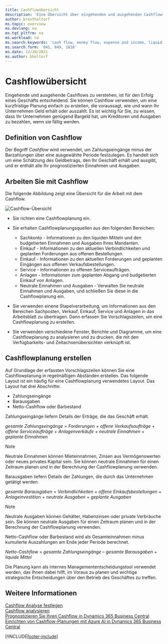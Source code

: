 ```yaml
---
title: Cashflowübersicht
description: 'Eine Übersicht über eingehenden und ausgehenden Cashflows, um den Erhalt und die Auszahlung von Geld vorherzusagen.'
author: brentholtorf
ms.topic: overview
ms.devlang: na
ms.tgt_pltfrm: na
ms.workload: na
ms.search.keywords: 'cash flow, money flow, expense and income, liquidity, cash receipts minus cash payments'
ms.search.form: '841, 849, 1818'
ms.date: 12/20/2021
ms.author: bholtorf
---
```


# Cashflowübersicht

Eingehende und ausgehende Cashflows zu verstehen, ist für den Erfolg eines Geschäfts entscheidend. Sie können Cashflow verwenden, um eine kurzfristige Planung einfach zu erstellen, die voraussagt, wie und wann Ihr Unternehmen Geld erhält oder auszahlt. Es ist wichtig für Sie, zu wissen, dass Ihr Unternehmen genügend Bargeld hat, um Kreditoren und Ausgaben zu bezahlen, wenn sie fällig werden.

## Definition von Cashflow

Der Begriff *Cashflow* wird verwendet, um Zahlungseingänge minus der Barzahlungen über eine ausgewählte Periode festzulegen. Es handelt sich um eine Schätzung des Geldbetrags, den Ihr Geschäft erhält und ausgibt, und er enthält alle Ihr prognostizierten Einnahmen und Ausgaben.

## Arbeiten Sie mit Cashflow

Die folgende Abbildung zeigt eine Übersicht für die Arbeit mit dem Cashflow.

![Cashflow-Übersicht](media/finance_cash_flow_overview.png "Cashflowübersicht")

- Sie richten eine Cashflowplanung ein.  

- Sie erhalten Cashflowplanungsquellen aus den folgenden Bereichen:  

  - Sachkonto - Informationen zu den liquiden Mitteln und den budgetierten Einnahmen und Ausgaben Ihres Mandanten.  
  - Einkauf - Informationen zu den aktuellen Verbindlichkeiten und geplanten Forderungen aus offenen Bestellungen.  
  - Einkauf - Informationen zu den aktuellen Forderungen und geplanten Eingängen aus offenen Verkaufsbestellungen.  
  - Service - Informationen zu offenen Serviceaufträgen.  
  - Anlagen - Informationen zum geplanten Abgang und budgetierten Einkauf von Anlagen.  
  - Neutrale Einnahmen und Ausgaben - Verwalten Sie neutrale Einnahmen und Ausgaben, und schließen Sie diese in die Cashflowplanung ein.  
- Sie verwenden einene Stapelverarbeitung, um Informationen aus den Bereichen Sachposten, Verkauf, Einkauf, Service und Anlagen in das Arbeitsblatt zu übertragen. Dann erfassen Sie Vorschlagszeilen, um eine Cashflowplanung zu erstellen.  
- Sie verwenden verschiedene Fenster, Berichte und Diagramme, um eine Cashflowplanung zu analysieren und zu drucken, die mit den Verfügbarkeits- und Zeitachsenübersichten verknüpft ist.  

## Cashflowplanung erstellen

Auf Grundlage der erfassten Vorschlagszeilen können Sie eine Cashflowplanung in regelmäßigen Abständen erstellen. Das folgende Layout ist ein häufig für eine Cashflowplanung verwendetes Layout. Das Layout hat drei Abschnitte:

- Zahlungseingänge  
- Barausgaben  
- Netto-Cashflow oder Barbestand  

Zahlungseingänge liefern Details der Erträge, die das Geschäft erhält.

*gesamte Zahlungseingänge* = *Forderungen* + *offene Verkaufsaufträge* + *offene Serviceaufträge* + *Anlagenverkäufe* + *neutrale Einnahmen* + *geplante Einnahmen*

> [!NOTE]
> Neutrale Einnahmen können Mieteinnahmen, Zinsen aus Vermögenswerten oder neues privates Kapital sein. Sie können neutrale Einnahmen für einen Zeitraum planen und in der Berechnung der Cashflowplanung verwenden.

Barausgaben liefern Details der Zahlungen, die durch das Unternehmen getätigt werden.

*gesamte Barausgaben* = *Verbindlichkeiten* + *offene Einkaufsbestellungen* + *Anlageinvestition* + *neutrale Ausgaben* + *geplante Ausgaben*

> [!NOTE]
> Neutrale Ausgaben können Gehälter, Habenzinsen oder private Verbräuche sein. Sie können neutrale Ausgaben für einen Zeitraum planen und in der Berechnung der Cashflowplanung verwenden.

Netto-Cashflow oder Barbestand wird als Gesamteinnahmen minus kumulierte Auszahlungen am Ende jeder Periode berechnet.

*Netto-Cashflow* = *gesamte Zahlungseingänge* – *gesamte Barausgaben* + *liquide Mittel*

Die Planung kann als internes Managemententscheidungstool verwendet werden, das Ihnen dabei hilft, im Voraus zu planen und wichtige strategische Entscheidungen über den Betrieb des Geschäftes zu treffen.

## Weitere Informationen

[Cashflow Analyse festlegen](finance-setup-cash-flow-analyses.md)  
[Cashflow analysieren](finance-analyze-cash-flow.md)  
[Prognostizieren Sie Ihren Cashflow in Dynamics 365 Business Central](/training/modules/forecast-cash-flow-dynamics-365-business-central/index)  
[Einrichten von Cashflow-Planungen mit Azure AI in Dynamics 365 Business Central](/training/modules/setup-cash-flow-forecasts/)  

[!INCLUDE[footer-include](includes/footer-banner.md)]
